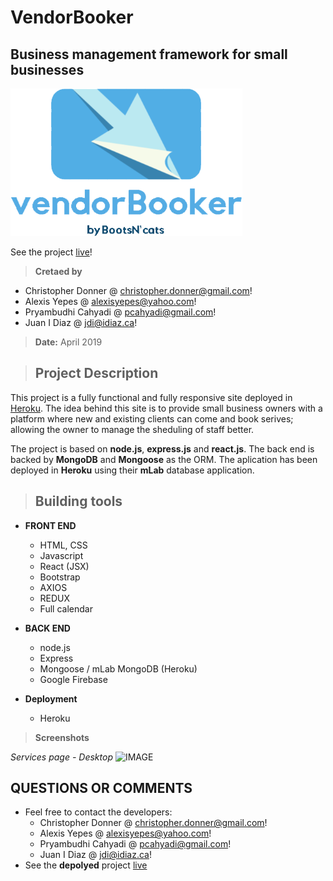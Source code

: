 # VendorBooker
## Business management framework for small businesses ##
![LOGO](./client/public/images/vendorBooker_Logo.png)

See the project [live](https://idiaz-vendorbooker.herokuapp.com/)!

> **Cretaed by**
- Christopher Donner @ <christopher.donner@gmail.com>!
- Alexis Yepes @ <alexisyepes@yahoo.com>!
- Pryambudhi Cahyadi @ <pcahyadi@gmail.com>!
- Juan I Diaz @ <jdi@idiaz.ca>!

> **Date:** April 2019

> ## Project Description

This project is a fully functional and fully responsive site deployed in [Heroku](https://idiaz-vendorbooker.herokuapp.com/). The idea behind this site is to provide small business owners with a platform where new and existing clients can come and book serives; allowing the owner to manage the sheduling of staff better.

The project is based on **node.js**, **express.js** and **react.js**. The back end is backed by **MongoDB** and **Mongoose** as the ORM. The aplication has been deployed in **Heroku** using their **mLab** database application.

> ## Building tools
- **FRONT END**
    - HTML, CSS
    - Javascript
    - React (JSX)
    - Bootstrap
    - AXIOS
    - REDUX
    - Full calendar

- **BACK END**
    - node.js
    - Express
    - Mongoose / mLab MongoDB (Heroku)
    - Google Firebase
    
- **Deployment**
    - Heroku

>**Screenshots**

*Services page - Desktop*
![IMAGE](./client/public/images/site01.png)

## QUESTIONS OR COMMENTS
- Feel free to contact the developers:
    - Christopher Donner @ <christopher.donner@gmail.com>!
    - Alexis Yepes @ <alexisyepes@yahoo.com>!
    - Pryambudhi Cahyadi @ <pcahyadi@gmail.com>!
    - Juan I Diaz @ <jdi@idiaz.ca>!
- See the **depolyed** project [live](https://idiaz-vendorbooker.herokuapp.com/)